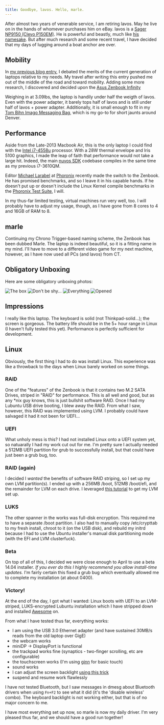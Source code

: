 ```yaml
---
title: Goodbye, lavos. Hello, marle.
---
```


After almost two years of venerable service, I am retiring lavos. May he live on in the hands of
whomever purchases him on eBay. lavos is a [Sager NP9150 (Clevo P150EM)][1]. He is powerful and
beastly, much like [his namesake][2]. But after much research and some recent travel, I have decided
that my days of lugging around a boat anchor are over.

## Mobility

In [my previous blog entry][3], I debated the merits of the current generation of laptops relative
to my needs. My travel after writing this entry pushed me out of the middle of the road and toward
mobility. Adding some more research, I discovered and decided upon the [Asus Zenbook Infinity][4]

Weighing in at 3.09lbs, the laptop is handily under half the weigth of lavos. Even with the power
adapter, it barely tops half of lavos and is still under half of lavos + power adapter.
Additionally, it is small enough to fit in my [Tom Bihn Imago Messaging Bag][9], which is my go-to
for short jaunts around Denver.

## Performance

Aside from the Late-2013 Macbook Air, this is the only laptop I could find with the [Intel
i7-4558u][5] processor. With a 28W thermal envelope and Iris 5100 graphics, I made the leap of faith
that performance would not take a large hit. Indeed, the main [nuvos SDK][6] codebase compiles in
the same time as my previous i7-3610QM. 

Editor [Michael Larabel][7] at [Phoronix][8] recently made the switch to the Zenbook. He has
promised benchmarks, and so I leave it in his capable hands. If he doesn't put up or doesn't include
the Linux Kernel compile benchmarks in the [Phoronix Test Suite][10], I will.

In my thus-far limited testing, virtual machines run very well, too. I will probably have to adjust
my usage, though, as I have gone from 8 cores to 4 and 16GB of RAM to 8.

## marle

Continuing my Chrono Trigger-based naming scheme, the Zenbook has been dubbed Marle. The laptop is
indeed beautiful, so it is a fitting name in my mind. I'll have to move to a different video game
for my next machine, however, as I have now used all PCs (and lavos) from CT.

## Obligatory Unboxing

Here are some obligatory unboxing photos:

![The box]({{site.baseurl}}/images/marle/unboxing1.jpg)
![Don't be shy...]({{site.baseurl}}/images/marle/unboxing2.jpg)
![Everything]({{site.baseurl}}/images/marle/unboxing3.jpg)
![Opened]({{site.baseurl}}/images/marle/unboxing4.jpg)

## Impressions

I really like this laptop. The keyboard is solid (not Thinkpad-solid...); the screen is gorgeous.
The battery life should be in the 5+ hour range in Linux (I haven't fully tested this yet). Performance is perfectly sufficient for development.

## Linux

Obviously, the first thing I had to do was install Linux. This experience was like a throwback to
the days when Linux barely worked on some things.

### RAID

One of the "features" of the Zenbook is that it contains two M.2 SATA Drives, striped in "RAID" for
performance. This is all well and good, but as any \*nix guy knows, this is just bullshit software
RAID. Once I had my Lubuntu USB drive booting, I blew away the RAID. From what I saw, however, this
RAID was implemented using LVM. I probably could have salvaged it had it not been for UEFI...

### UEFI

What unholy mess is this? I had not installed Linux onto a UEFI system yet, so natuarally I had my
work cut out for me. I'm pretty sure I actually needed a 512MB UEFI partition for grub to
successfully install, but that could have just been a grub bug, too.

### RAID (again)

I decided I *wanted* the benefits of software RAID striping, so I set up my own LVM partition(s). I
ended up with a 256MB /boot, 512MB /boot/efi, and the remainder for LVM on each drive. I leveraged
[this tutorial][12] to get my LVM set up.

### LUKS

The other spanner in the works was full-disk encryption. This required me to have a separate /boot
partition. I also had to manually copy /etc/crypttab to my fresh install, chroot to it (on the USB
disk), and rebuild my initrd because I had to use the Ubuntu installer's manual disk partitioning
mode (with the EFI and LVM clusterfuck).

### Beta

On top of all of this, I decided we were close enough to April to use a beta 14.04 installer. *If
you ever do this I highly recommend you allow install-time updates.* I'm fairly certain this fixed
a grub bug which eventually allowed me to complete my installation (at about 0400).

### Victory!

At the end of the day, I got what I wanted: Linux boots with UEFI to an LVM-striped, LUKS-encrypted
Lubuntu installation which I have stripped down and installed [Awesome][11] on.

From what I have tested thus far, everything works: 

- I am using the USB 3.0 Ethernet adapter (and have sustained 30MB/s reads from the old laptop over
  GigE)
- the webcam works
- miniDP -> DisplayPort is functional
- the trackpad works fine (synaptics - two-finger scrolling, etc are configurable)
- the touchscreen works (I'm using [ginn][14] for basic touch)
- sound works
- I can adjust the screen backlight [using this trick][13]
- suspend and resume work flawlessly

I have not tested Bluetooth, but I saw messages in dmesg about Bluetooth drivers when using `Fn+F2`
to see what it did (it's the 'disable wireless' combo). The keyboard backlight is not working
either, but that is of no major concern to me.

I have most everything set up now, so marle is now my daily driver. I'm very pleased thus far, and
we should have a good run together!


 [1]: http://www.amazon.com/Clevo-P150EM-Sager-NP9150-Gaming/dp/B00C76CBNY/ref#cm_cr_pr_product_top/181-0798509-6227119
 [2]: http://chrono.wikia.com/wiki/Lavos
 [3]: http://www.sigil.org/2014/02/the-sad-state-of-laptops-2014/
 [4]: http://www.asus.com/zenbook/#infinity
 [5]: http://www.notebookcheck.net/Intel-Core-i7-4558U-Notebook-Processor.93588.0.html
 [6]: http://www.nuvos.com
 [7]: http://www.michaellarabel.com/michael.php
 [8]: http://www.phoronix.com/scan.php?page#news_item&px#MTYyNTE
 [9]: http://www.tombihn.com/PROD/TB0810.html
 [10]: http://www.phoronix-test-suite.com/
 [11]: http://awesome.naquadah.org
 [12]: https://help.ubuntu.com/community/StripedVolumeHowTo
 [13]: http://ubuntuforums.org/showthread.php?t#2193133&page#3&s#ceb2c536838c0a2ca138fc57f12872a6
 [14]: https://wiki.ubuntu.com/Multitouch/Ginn
